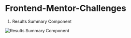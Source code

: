 # Frontend-Mentor-Challenges

1. Results Summary Component

![Results Summary Component](https://github.com/PlooJompong/Frontend-Mentor-Challenges/assets/50630228/e33a9168-9c3d-4f51-90f3-e0ed3ec8e1c6)

